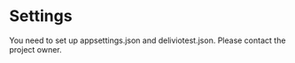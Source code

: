 # Settings
You need to set up appsettings.json and deliviotest.json. Please contact the project owner.
